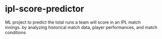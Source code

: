 # ipl-score-predictor
 ML project to predict the total runs a team will score in an IPL match innings. by analyzing historical match data, player performances, and match conditions
